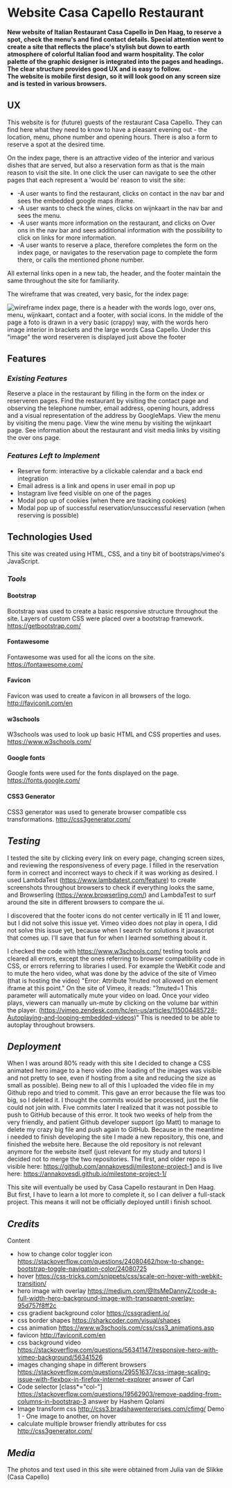 # **Website Casa Capello Restaurant**

**New website of Italian Restaurant Casa Capello in Den Haag, to reserve a spot, check the menu's and find contact details. 
Special attention went to create a site that reflects the place's stylish but down to earth atmosphere of colorful Italian food and warm hospitality. 
The color palette of the graphic designer is integrated into the pages and headings. The clear structure provides good UX and is easy to follow.  
The website is mobile first design, so it will look good on any screen size and is tested in various browsers.**

## UX

This website is for (future) guests of the restaurant Casa Capello. They can find here what they need to know to have a pleasant evening out - the location, menu, 
phone number and opening hours. There is also a form to reserve a spot at the desired time.

On the index page, there is an attractive video of the interior and various dishes that are served, but also a reservation form as that is the main reason to visit the site. In one click the user can navigate to see the other pages that each represent a 'would be' reason to visit the site: 
* -A user wants to find the restaurant, clicks on contact in the nav bar and sees the embedded google maps iframe.
* -A user wants to check the wines, clicks on wijnkaart in the nav bar and sees the menu.
* -A user wants more information on the restaurant, and clicks on Over ons in the nav bar and sees additional information with the possibility to click on links for more information.
* -A user wants to reserve a place, therefore completes the form on the index page, or navigates to the reservation page to complete the form there, or calls the mentioned phone number. 

All external links open in a new tab, the header, and the footer maintain the same throughout the site for familiarity.

The wireframe that was created, very basic, for the index page:

![wireframe index page, there is a header with the words logo, over ons, menu, wijnkaart, contact and a footer, with social icons. In the middle of the page a foto is drawn in a very basic (crappy) way, with the words hero image interior in brackets and the large words Casa Capello. Under this "image" the word reserveren is displayed just above the footer](https://res.cloudinary.com/lavishnessjumpy/image/upload/v1604005411/untitled_elaa8w.png "wireframe index page")

## Features

### *Existing Features*
Reserve a place in the restaurant by filling in the form on the index or reserveren pages.
Find the restaurant by visiting the contact page and observing the telephone number, email address, opening hours, address and a visual representation of the address by GoogleMaps.
View the menu by visiting the menu page.
View the wine menu by visiting the wijnkaart page.
See information about the restaurant and visit media links by visiting the over ons page.

### *Features Left to Implement*
* Reserve form: interactive by a clickable calendar and a back end integration
* Email adress is a link and opens in user email in pop up
* Instagram live feed visible on one of the pages
* Modal pop up of cookies (when there are tracking cookies)
* Modal pop up of successful reservation/unsuccessful reservation (when reserving is possible)

## Technologies Used
This site was created using HTML, CSS, and a tiny bit of bootstraps/vimeo's JavaScript.

### *Tools*
#### Bootstrap
Bootstrap was used to create a basic responsive structure throughout the site. Layers of custom CSS were placed over a bootstrap framework.  
https://getbootstrap.com/

#### Fontawesome
Fontawesome was used for all the icons on the site.  
https://fontawesome.com/

#### Favicon
Favicon was used to create a favicon in all browsers of the logo.  
http://faviconit.com/en

#### w3schools
W3schools was used to look up basic HTML and CSS properties and uses.
https://www.w3schools.com/

#### Google fonts 
Google fonts were used for the fonts displayed on the page.  
https://fonts.google.com/

#### CSS3 Generator
CSS3 generator was used to generate browser compatible css transformations. 
http://css3generator.com/



## *Testing*
I tested the site by clicking every link on every page, changing screen sizes, and reviewing the responsiveness of every page.
I filled in the reservation form in correct and incorrect ways to check if it was working as desired.
I used LambdaTest (https://www.lambdatest.com/feature) to create screenshots throughout browsers to check if everything looks the same, and 
Browserling (https://www.browserling.com/) and LambdaTest to surf around the site in different browsers to compare the ui. 

I discovered that the footer icons do not center vertically in IE 11 and lower, but I did not solve this issue yet.
Vimeo video does not play in opera, I did not solve this issue yet, because when I search for solutions it javascript that comes up.
I'll save that fun for when I learned something about it. 

I checked the code with https://www.w3schools.com/ testing tools and cleared all errors, except the ones referring to browser compatibility code in CSS, or errors referring to libraries I used. 
For example the WebKit code and to mute the hero video, what was done by the advice of the site of Vimeo (that is hosting the video)
"Error: Attribute ?muted not allowed on element iframe at this point."
On the site of Vimeo, it reads: "?muted=1 This parameter will automatically mute your video on load. Once your video plays, viewers can manually un-mute by clicking on the volume bar within the player.
(https://vimeo.zendesk.com/hc/en-us/articles/115004485728-Autoplaying-and-looping-embedded-videos)" This is needed to be able to autoplay throughout browsers.

## *Deployment*
When I was around 80% ready with this site I decided to change a CSS animated hero image to a hero video (the loading of the images was visible and not pretty to see, 
even if hosting from a site and reducing the size as small as possible). Being new to all of this I uploaded the video file in my Github repo and tried to commit. This gave an error because the file was too big, so I deleted it. I thought the commits would be processed, just the file could not join with. Five commits later I realized that it was not possible to push to GitHub because of this error.
It took two weeks of help from the very friendly, and patient Github developer support (go Matt) to manage to delete my crazy big file and push again to GitHub. Because in the meantime i needed to
finish developing the site I made a new repository, this one, and finished the website here. Because the old repository is not relevant anymore for the website itself (just relevant for my study and tutors) I decided not to merge the two repositories. The first, and older repo is visible here:
https://github.com/annakovesdi/milestone-project-1
and is live here: 
https://annakovesdi.github.io/milestone-project-1/


This site will eventually be used by Casa Capello restaurant in Den Haag. But first, I have to learn a lot more to complete it, so I can deliver a full-stack project. This means it will not be officially deployed untill i finish school. 

## *Credits*
Content
* how to change color toggler icon 
https://stackoverflow.com/questions/24080462/how-to-change-bootstrap-toggle-navigation-color/24080725
* hover 
https://css-tricks.com/snippets/css/scale-on-hover-with-webkit-transition/
* hero image with overlay
https://medium.com/@ItsMeDannyZ/code-a-full-width-hero-background-image-with-transparent-overlay-95d757f8ff2c
* css gradient background color 
https://cssgradient.io/
* css border shapes
https://sharkcoder.com/visual/shapes
* css animation
https://www.w3schools.com/css/css3_animations.asp
* favicon
http://faviconit.com/en
* css background video
https://stackoverflow.com/questions/56341147/responsive-hero-with-vimeo-background/56341526
* images changing shape in different browsers
https://stackoverflow.com/questions/29551637/css-image-scaling-issue-with-flexbox-in-firefox-internet-explorer answer of Carl
* Code selector [class*="col-"]
https://stackoverflow.com/questions/19562903/remove-padding-from-columns-in-bootstrap-3 answer by Hashem Qolami
* Image transform css
http://css3.bradshawenterprises.com/cfimg/ Demo 1 - One image to another, on hover
* calculate multiple browser friendly attributes for css 
http://css3generator.com/


## *Media*
The photos and text used in this site were obtained from Julia van de Slikke (Casa Capello)

